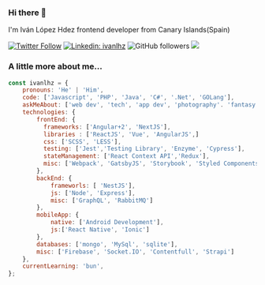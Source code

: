 ### Hi there 👋
I'm Iván López Hdez frontend developer from Canary Islands(Spain)

[![Twitter Follow](https://img.shields.io/twitter/follow/ivanlhz?label=Follow)](https://twitter.com/intent/follow?screen_name=ivanlhz)
[![Linkedin: ivanlhz](https://img.shields.io/badge/-ivanlhz-blue?style=flat-square&logo=Linkedin&logoColor=white&link=https://www.linkedin.com/in/iván-lópez-hdez/)](https://www.linkedin.com/in/iván-lópez-hdez/)
![GitHub followers](https://img.shields.io/github/followers/ivanlhz?label=Follow&style=social)
![](https://visitor-badge.glitch.me/badge?page_id=ivanlhz.ivanlhz)

### A little more about me...  

```javascript
const ivanlhz = {
    pronouns: 'He' | 'Him',
    code: ['Javascript', 'PHP', 'Java', 'C#', '.Net', 'GOLang'],
    askMeAbout: ['web dev', 'tech', 'app dev', 'photography'. 'fantasy books', 'TV shows'],
    technologies: {
        frontEnd: {
          frameworks: ['Angular+2', 'NextJS'],
          libraries : ['ReactJS', 'Vue', 'AngularJS',]
          css: ['SCSS', 'LESS'],
          testing: ['Jest','Testing Library', 'Enzyme', 'Cypress'],
          stateManagement: ['React Context API','Redux'],
          misc: ['Webpack', 'GatsbyJS', 'Storybook', 'Styled Components', 'Emotion', 'ChakraUI']
        },
        backEnd: {
            frameworls: [ 'NestJS'],
            js: ['Node', 'Express'],
            misc: ['GraphQL', 'RabbitMQ']
        },
        mobileApp: {
            native: ['Android Development'],
            js:['React Native', 'Ionic']
        },
        databases: ['mongo', 'MySql', 'sqlite'],
        misc: ['Firebase', 'Socket.IO', 'Contentfull', 'Strapi']
    },
    currentLearning: 'bun',
};
```

<!--
**ivanlhz/ivanlhz** is a ✨ _special_ ✨ repository because its `README.md` (this file) appears on your GitHub profile.

Here are some ideas to get you started:

- 🔭 I’m currently working on ...
- 🌱 I’m currently learning ...
- 👯 I’m looking to collaborate on ...
- 🤔 I’m looking for help with ...
- 💬 Ask me about ...
- 📫 How to reach me: ...
- 😄 Pronouns: ...
- ⚡ Fun fact: ...
-->
